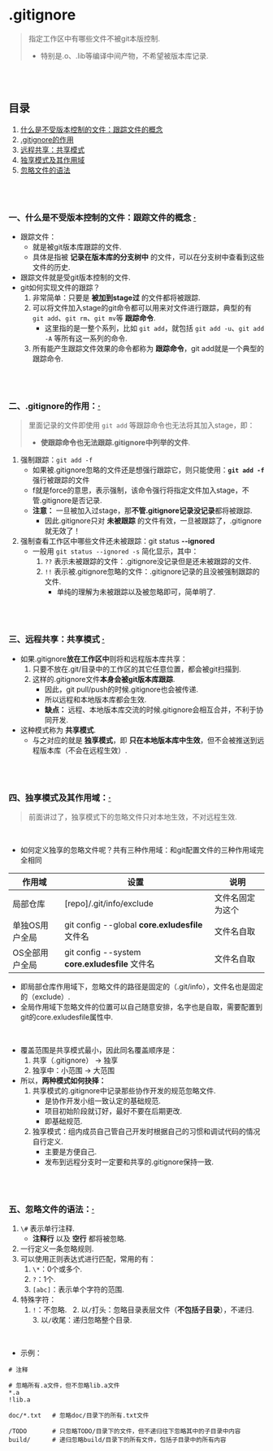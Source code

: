 # .gitignore
> 指定工作区中有哪些文件不被git本版控制.
> - 特别是.o、.lib等编译中间产物，不希望被版本库记录.

<br><br>

## 目录
1. [什么是不受版本控制的文件：跟踪文件的概念](#一什么是不受版本控制的文件跟踪文件的概念--)
2. [.gitignore的作用](#二gitignore的作用)
3. [远程共享：共享模式](#三远程共享共享模式--)
4. [独享模式及其作用域](#四独享模式及其作用域)
5. [忽略文件的语法](#五忽略文件的语法)

<br><br>

### 一、什么是不受版本控制的文件：跟踪文件的概念  [·](#目录)

- 跟踪文件：
  - 就是被git版本库跟踪的文件.
  - 具体是指被 **记录在版本库的分支树中** 的文件，可以在分支树中查看到这些文件的历史.
- 跟踪文件就是受git版本控制的文件.
- git如何实现文件的跟踪？
  1. 非常简单：只要是 **被加到stage过** 的文件都将被跟踪.
  2. 可以将文件加入stage的git命令都可以用来对文件进行跟踪，典型的有 `git add`、`git rm`、`git mv`等 **跟踪命令**.
     - 这里指的是一整个系列，比如 `git add`，就包括 `git add -u`、`git add -A` 等所有这一系列的命令.
  3. 所有能产生跟踪文件效果的命令都称为 **跟踪命令**，git add就是一个典型的跟踪命令.

<br><br>

### 二、.gitignore的作用：[·](#目录)
> 里面记录的文件即使用 `git add` 等跟踪命令也无法将其加入stage，即：
>   - **使跟踪命令也无法跟踪.gitignore中列举的文件**.

1. 强制跟踪：`git add -f`
   - 如果被.gitignore忽略的文件还是想强行跟踪它，则只能使用：**`git add -f`** 强行被跟踪的文件
   - f就是force的意思，表示强制，该命令强行将指定文件加入stage，不管.gitignore是否记录.
   - **注意：** 一旦被加入过stage，那**不管.gitignore记录没记录**都将被跟踪.
      - 因此.gitignore只对 **未被跟踪** 的文件有效，一旦被跟踪了，.gitignore就无效了！
2. 强制查看工作区中哪些文件还未被跟踪：git status **--ignored**
   - 一般用 `git status --ignored -s` 简化显示，其中：
      1. `??` 表示未被跟踪的文件：.gitignore没记录但是还未被跟踪的文件.
      2. `!!` 表示被.gitignore忽略的文件：.gitignore记录的且没被强制跟踪的文件.
         - 单纯的理解为未被跟踪以及被忽略即可，简单明了.

<br><br>

### 三、远程共享：共享模式  [·](#目录)

- 如果.gitignore**放在工作区中**则将和远程版本库共享：
  1. 只要不放在.git/目录中的工作区的其它任意位置，都会被git扫描到.
  2. 这样的.gitignore文件**本身会被git版本库跟踪**.
     - 因此，git pull/push的时候.gitignore也会被传递.
     - 所以远程和本地版本库都会生效.
     - **缺点：** 远程、本地版本库交流的时候.gitignore会相互合并，不利于协同开发.
- 这种模式称为 **共享模式**.
  - 与之对应的就是 **独享模式**，即 **只在本地版本库中生效**，但不会被推送到远程版本库（不会在远程生效）.

<br><br>

### 四、独享模式及其作用域：[·](#目录)
> 前面讲过了，独享模式下的忽略文件只对本地生效，不对远程生效.

<br>

- 如何定义独享的忽略文件呢？共有三种作用域：和git配置文件的三种作用域完全相同

| 作用域 | 设置 | 说明 |
| --- | --- | --- |
| 局部仓库 | [repo]/.git/info/exclude | 文件名固定为这个 |
| 单独OS用户全局 | git config --global **core.exludesfile** 文件名 | 文件名自取 |
| OS全部用户全局 | git config --system **core.exludesfile** 文件名 | 文件名自取 |

- 即局部仓库作用域下，忽略文件的路径是固定的（.git/info），文件名也是固定的（exclude）.
- 全局作用域下忽略文件的位置可以自己随意安排，名字也是自取，需要配置到git的core.exludesfile属性中.

<br>

- 覆盖范围是共享模式最小，因此同名覆盖顺序是：
  1. 共享（.gitignore） ->  独享
  2. 独享中：小范围  ->  大范围
- 所以，**两种模式如何抉择：**
  1. 共享模式的.gitignore中记录那些协作开发的规范忽略文件.
     - 是协作开发小组一致认定的基础规范.
     - 项目初始阶段就订好，最好不要在后期更改.
     - 即基础规范.
  2. 独享模式：组内成员自己管自己开发时根据自己的习惯和调试代码的情况自行定义.
     - 主要是方便自己.
     - 发布到远程分支时一定要和共享的.gitignore保持一致.

<br><br>

### 五、忽略文件的语法：[·](#目录)

1. `\#` 表示单行注释.
   - **注释行** 以及 **空行** 都将被忽略.
2. 一行定义一条忽略规则.
3. 可以使用正则表达式进行匹配，常用的有：
   1. `\*`：0个或多个.
   2. `?`：1个.
   3. `[abc]`：表示单个字符的范围.
4. 特殊字符：
   1. `!`：不忽略.
   2. 以`/`打头：忽略目录表层文件（**不包括子目录**），不递归.
   3. 以`/`收尾：递归忽略整个目录.

<br>

- 示例：

```
# 注释

# 忽略所有.a文件，但不忽略lib.a文件
*.a
!lib.a

doc/*.txt   # 忽略doc/目录下的所有.txt文件

/TODO       # 只忽略TODO/目录下的文件，但不递归往下忽略其中的子目录中内容
build/      # 递归忽略build/目录下的所有文件，包括子目录中的所有内容
```

